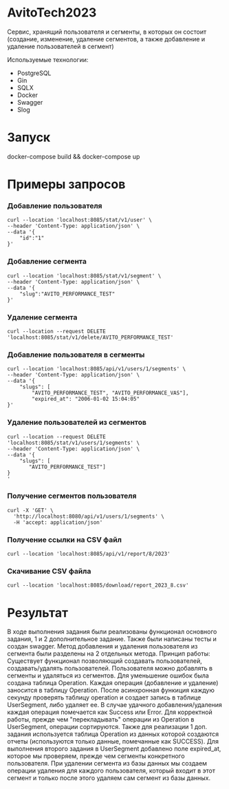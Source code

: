 # AvitoTech2023

 Сервис, хранящий пользователя и сегменты, в которых он состоит (создание, изменение, удаление сегментов, а также добавление и удаление пользователей в сегмент)

Используемые технологии:

- PostgreSQL 
- Gin
- SQLX 
- Docker 
- Swagger
- Slog
 

# Запуск

docker-compose build && docker-compose up

# Примеры запросов

### Добавление пользователя
```
curl --location 'localhost:8085/stat/v1/user' \
--header 'Content-Type: application/json' \
--data '{
    "id":"1"
}'
```

### Добавление сегмента

```
curl --location 'localhost:8085/stat/v1/segment' \
--header 'Content-Type: application/json' \
--data '{
    "slug":"AVITO_PERFORMANCE_TEST"
}'
```

### Удаление сегмента

```
curl --location --request DELETE 'localhost:8085/stat/v1/delete/AVITO_PERFORMANCE_TEST'
```

### Добавление пользователя в сегменты
```
curl --location 'localhost:8085/api/v1/users/1/segments' \
--header 'Content-Type: application/json' \
--data '{
    "slugs": [
        "AVITO_PERFORMANCE_TEST", "AVITO_PERFORMANCE_VAS"],
        "expired_at": "2006-01-02 15:04:05"
}'
```

### Удаление пользователей из сегментов
```
curl --location --request DELETE 'localhost:8085/stat/v1/users/1/segments' \
--header 'Content-Type: application/json' \
--data '{
    "slugs": [
       "AVITO_PERFORMANCE_TEST"]
}
'
```

### Получение сегментов пользователя
```
curl -X 'GET' \
  'http://localhost:8080/api/v1/users/1/segments' \
  -H 'accept: application/json'
```
### Получение ссылки на CSV файл
```
curl --location 'localhost:8085/api/v1/report/8/2023'
```

### Скачивание CSV файла
```
curl --location 'localhost:8085/download/report_2023_8.csv'
```
# Результат

В ходе выполнения задания были реализованы функционал основного задания, 1 и 2 дополнительное задание. Также были написаны тесты и создан swagger. Метод добавления и удаления пользователя из сегмента были разделены на 2 отдельных метода. 
Принцип работы: Существует функционал позволяющий создавать пользователей, создавать/удалять пользователей. Пользователя можно добавлять в сегменты и удаляться из сегментов. Для уменьшение ошибок была создана таблица Operation. Каждая операция (добавление и удаление) заносится в таблицу Operation. После асинхронная функиция каждую секунду проверять таблицу operation и создает запись в таблице UserSegment, либо удаляет ее. В случае удачного добавления/удаления каждая операция помечается как Success или Error. Для корректной работы, прежде чем "перекладывать" операции из Operation в  UserSegment, операции сортируются. Также для реализации 1 доп. задания используется таблица Operation из данных которой создаются отчеты (используются только данные, помечанные как SUCCESS). Для выполнения второго задания в UserSegment добавлено поле expired_at, которое мы проверяем, прежде чем сегменты конкретного пользователя. При удалении сегмента из базы данных мы создаем операции удаления для каждого пользователя, который входит в этот сегмент и только после этого удаляем сам сегмент из базы данных.
